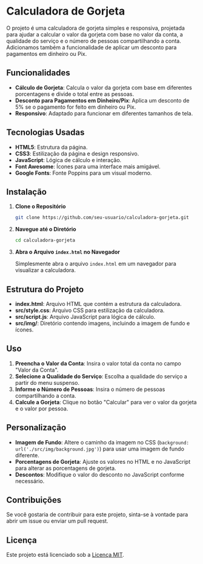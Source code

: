 # Calculadora de Gorjeta

O projeto é uma calculadora de gorjeta simples e responsiva, projetada para ajudar a calcular o valor da gorjeta com base no valor da conta, a qualidade do serviço e o número de pessoas compartilhando a conta. Adicionamos também a funcionalidade de aplicar um desconto para pagamentos em dinheiro ou Pix.

## Funcionalidades

- **Cálculo de Gorjeta**: Calcula o valor da gorjeta com base em diferentes porcentagens e divide o total entre as pessoas.
- **Desconto para Pagamentos em Dinheiro/Pix**: Aplica um desconto de 5% se o pagamento for feito em dinheiro ou Pix.
- **Responsivo**: Adaptado para funcionar em diferentes tamanhos de tela.

## Tecnologias Usadas

- **HTML5**: Estrutura da página.
- **CSS3**: Estilização da página e design responsivo.
- **JavaScript**: Lógica de cálculo e interação.
- **Font Awesome**: Ícones para uma interface mais amigável.
- **Google Fonts**: Fonte Poppins para um visual moderno.

## Instalação

1. **Clone o Repositório**

   ```bash
   git clone https://github.com/seu-usuario/calculadora-gorjeta.git
   ```
2. **Navegue até o Diretório**

   ```bash
   cd calculadora-gorjeta
   ```
3. **Abra o Arquivo `index.html` no Navegador**

   Simplesmente abra o arquivo `index.html` em um navegador para visualizar a calculadora.

## Estrutura do Projeto

- **index.html**: Arquivo HTML que contém a estrutura da calculadora.
- **src/style.css**: Arquivo CSS para estilização da calculadora.
- **src/script.js**: Arquivo JavaScript para lógica de cálculo.
- **src/img/**: Diretório contendo imagens, incluindo a imagem de fundo e ícones.

## Uso

1. **Preencha o Valor da Conta**: Insira o valor total da conta no campo "Valor da Conta".
2. **Selecione a Qualidade do Serviço**: Escolha a qualidade do serviço a partir do menu suspenso.
3. **Informe o Número de Pessoas**: Insira o número de pessoas compartilhando a conta.
4. **Calcule a Gorjeta**: Clique no botão "Calcular" para ver o valor da gorjeta e o valor por pessoa.

## Personalização

- **Imagem de Fundo**: Altere o caminho da imagem no CSS (`background: url('./src/img/background.jpg')`) para usar uma imagem de fundo diferente.
- **Porcentagens de Gorjeta**: Ajuste os valores no HTML e no JavaScript para alterar as porcentagens de gorjeta.
- **Descontos**: Modifique o valor do desconto no JavaScript conforme necessário.

## Contribuições

Se você gostaria de contribuir para este projeto, sinta-se à vontade para abrir um issue ou enviar um pull request.

## Licença

Este projeto está licenciado sob a [Licença MIT](LICENSE).
